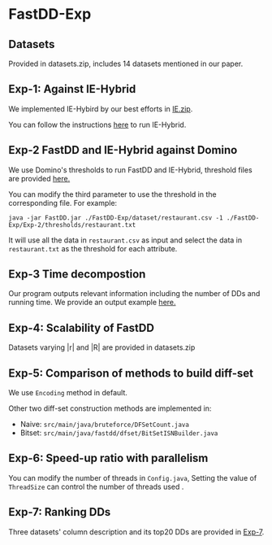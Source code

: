 # FastDD-Exp

## Datasets

Provided in datasets.zip, includes 14 datasets mentioned in our paper.

## Exp-1: Against IE-Hybrid

We implemented IE-Hybird by our best efforts in [IE.zip](https://github.com/TristonK/FastDD-Exp/blob/main/Exp-1/IE.zip).

You can follow the instructions [here](https://github.com/TristonK/FastDD-Exp/tree/main/Exp-1) to run IE-Hybrid.

## Exp-2 FastDD and IE-Hybrid against Domino

We use Domino's thresholds to run FastDD and IE-Hybrid, threshold files are provided [here.](https://github.com/TristonK/FastDD-Exp/tree/main/Exp-2)


You can modify the third parameter to use the threshold in the corresponding file. For example:
```shell
java -jar FastDD.jar ./FastDD-Exp/dataset/restaurant.csv -1 ./FastDD-Exp/Exp-2/thresholds/restaurant.txt
```
It will use all the data in `restaurant.csv` as input and select the data in `restaurant.txt` as the threshold for each attribute.

## Exp-3 Time decompostion

Our program outputs relevant information including the number of DDs and running time. We provide an output example [here.](https://github.com/TristonK/FastDD-Exp/tree/main/Exp-3)

## Exp-4: Scalability of FastDD

Datasets varying |r| and |R| are provided in datasets.zip

## Exp-5: Comparison of methods to build diff-set

We use `Encoding` method in default.

Other two diff-set construction methods are implemented in:
- Naive: `src/main/java/bruteforce/DFSetCount.java`
- Bitset: `src/main/java/fastdd/dfset/BitSetISNBuilder.java`


## Exp-6: Speed-up ratio with parallelism

You can modify the number of threads in `Config.java`, Setting the value of `ThreadSize` can control the number of threads used .

## Exp-7: Ranking DDs

Three datasets' column description and its top20 DDs are provided in [Exp-7](https://github.com/TristonK/FastDD-Exp/tree/main/Exp-7).


